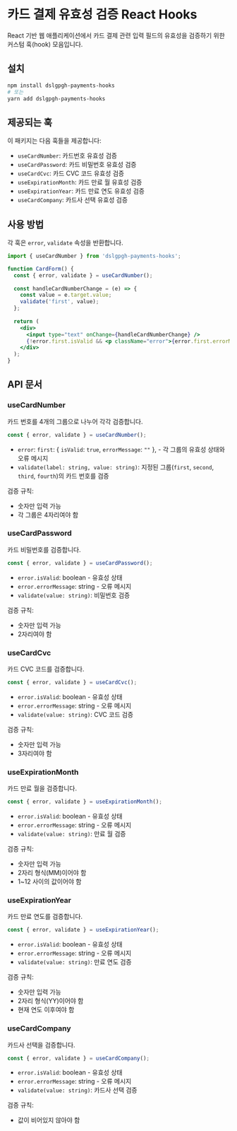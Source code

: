 # 카드 결제 유효성 검증 React Hooks

React 기반 웹 애플리케이션에서 카드 결제 관련 입력 필드의 유효성을 검증하기 위한 커스텀 훅(hook) 모음입니다.

## 설치

```bash
npm install dslgpgh-payments-hooks
# 또는
yarn add dslgpgh-payments-hooks
```

## 제공되는 훅

이 패키지는 다음 훅들을 제공합니다:

- `useCardNumber`: 카드번호 유효성 검증
- `useCardPassword`: 카드 비밀번호 유효성 검증
- `useCardCvc`: 카드 CVC 코드 유효성 검증
- `useExpirationMonth`: 카드 만료 월 유효성 검증
- `useExpirationYear`: 카드 만료 연도 유효성 검증
- `useCardCompany`: 카드사 선택 유효성 검증

## 사용 방법

각 훅은 `error`, `validate` 속성을 반환합니다.

```jsx
import { useCardNumber } from 'dslgpgh-payments-hooks';

function CardForm() {
  const { error, validate } = useCardNumber();
  
  const handleCardNumberChange = (e) => {
    const value = e.target.value;
    validate('first', value);
  };
  
  return (
    <div>
      <input type="text" onChange={handleCardNumberChange} />
      {!error.first.isValid && <p className="error">{error.first.errorMessage}</p>}
    </div>
  );
}
```

## API 문서

### useCardNumber

카드 번호를 4개의 그룹으로 나누어 각각 검증합니다.

```jsx
const { error, validate } = useCardNumber();
```

- `error`: `first`: { `isValid`: `true`, `errorMessage`: `""` }, - 각 그룹의 유효성 상태와 오류 메시지 
- `validate(label: string, value: string)`: 지정된 그룹(`first`, `second`, `third`, `fourth`)의 카드 번호를 검증

검증 규칙:
- 숫자만 입력 가능
- 각 그룹은 4자리여야 함

### useCardPassword

카드 비밀번호를 검증합니다.

```jsx
const { error, validate } = useCardPassword();
```

- `error.isValid`: boolean - 유효성 상태
- `error.errorMessage`: string - 오류 메시지
- `validate(value: string)`: 비밀번호 검증

검증 규칙:
- 숫자만 입력 가능
- 2자리여야 함

### useCardCvc

카드 CVC 코드를 검증합니다.

```jsx
const { error, validate } = useCardCvc();
```

- `error.isValid`: boolean - 유효성 상태
- `error.errorMessage`: string - 오류 메시지
- `validate(value: string)`: CVC 코드 검증

검증 규칙:
- 숫자만 입력 가능
- 3자리여야 함

### useExpirationMonth

카드 만료 월을 검증합니다.

```jsx
const { error, validate } = useExpirationMonth();
```

- `error.isValid`: boolean - 유효성 상태
- `error.errorMessage`: string - 오류 메시지
- `validate(value: string)`: 만료 월 검증

검증 규칙:
- 숫자만 입력 가능
- 2자리 형식(MM)이어야 함
- 1~12 사이의 값이어야 함

### useExpirationYear

카드 만료 연도를 검증합니다.

```jsx
const { error, validate } = useExpirationYear();
```

- `error.isValid`: boolean - 유효성 상태
- `error.errorMessage`: string - 오류 메시지
- `validate(value: string)`: 만료 연도 검증

검증 규칙:
- 숫자만 입력 가능
- 2자리 형식(YY)이어야 함
- 현재 연도 이후여야 함

### useCardCompany

카드사 선택을 검증합니다.

```jsx
const { error, validate } = useCardCompany();
```

- `error.isValid`: boolean - 유효성 상태
- `error.errorMessage`: string - 오류 메시지
- `validate(value: string)`: 카드사 선택 검증

검증 규칙:
- 값이 비어있지 않아야 함